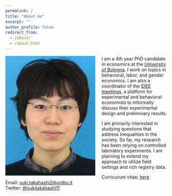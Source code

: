 ```yaml
---
permalink: /
title: "About me"
excerpt: ""
author_profile: false
redirect_from: 
  - /about/
  - /about.html
---
```


<img src="/images/profile.jpg" alt="profile photo" width="280px" height="auto" style="float: left; padding-right:20px"/>   I am a 4th year PhD candidate in economics at the <a href="https://phd.unibo.it/economics/en" target="_blank">University of Bologna</a>.
I work on topics in behavioral, labor, and gender economics. I am also a coordinator of the <a href="https://sites.google.com/site/ideemeetings/" target="_blank">IDEE meetings</a>, a platform for experimental and behavioral economists to informally discuss their experimental design and preliminary results. <!-- I am a member of <a href="https://women-in-economics.com/" target="_blank">Women in Economics Initiative</a>, a great organization established to advance gender equality in the field of economics. -->

I am primarily interested in studying questions that address inequalities in the society. So far, my research has been relying on controlled laboratory experiments. I am planning to extend my approach to utilize field settings and rich registry data.

Curricurum vitae: <a href="files/cv.pdf" target="_blank">here</a><br>
Email: <a href="mailto:yuki.takahashi2@unibo.it" target="_blank">yuki.takahashi2@unibo.it</a><br>
Twitter: <a href="https://twitter.com/yukitakahashi11" target="_blank">@yukitakahashi11</a><br>
